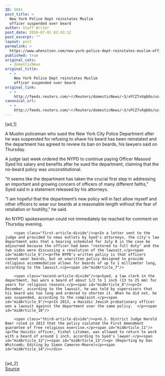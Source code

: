 ```yaml
---
ID: 5041
post_title: >
  New York Police Dept reinstates Muslim
  officer suspended over beard
author: Staff Writer
post_date: 2016-07-01 02:43:12
post_excerpt: ""
layout: post
permalink: >
  https://www.whenitson.com/new-york-police-dept-reinstates-muslim-officer-suspended-over-beard/
published: true
original_cats:
  - domesticNews
original_title:
  - >
    New York Police Dept reinstates Muslim
    officer suspended over beard
original_link:
  - >
    http://feeds.reuters.com/~r/Reuters/domesticNews/~3/vFCZ7vXqbOo/us-new-york-police-beards-idUSKCN0ZH3J1
canonical_url:
  - >
    http://feeds.reuters.com/~r/Reuters/domesticNews/~3/vFCZ7vXqbOo/us-new-york-police-beards-idUSKCN0ZH3J1
---
```

 [ad_1]
<br><div id="articleText">
<span id="midArticle_start"/>

<span id="midArticle_0"/><span class="focusParagraph" readability="5"><p><span class="articleLocatio&lt;/span&gt;n">A Muslim policeman who sued the New York City Police Department after he was suspended for refusing to shave his beard has been reinstated and the department has agreed to review its ban on beards, his lawyers said on Thursday.</span></p></span><span id="midArticle_1"/><p>A judge last week ordered the NYPD to continue paying Officer Masood Syed his salary and benefits after he sued the department, claiming that the no-beard policy was unconstitutional.</p><span id="midArticle_2"/><p>"It seems like the department has taken the crucial first step in addressing an important and growing concern of officers of many different faiths," Syed said in a statement released by his attorneys. </p><span id="midArticle_3"/><p>"I am hopeful that the department’s new policy will in fact allow myself and other officers to wear our beards at a reasonable length without the fear of retaliation or hostility," he said. </p><span id="midArticle_4"/><p>An NYPD spokeswoman could not immediately be reached for comment on Thursday evening. </p><span id="midArticle_5"/>
        
        <span class="first-article-divide"/><p>In a letter sent to the judge and provided to news outlets by Syed's attorneys, the city's law department asks that a hearing scheduled for July 8 in the case be adjourned because the officer had been "restored to full duty" and the two sides were discussing a resolution of the lawsuit.</p><span id="midArticle_6"/><p>The NYPD's written policy is that officers cannot wear beards, but an unwritten policy designed to provide religious accommodation allows for beards of up to 1 millimeter long, according to the lawsuit.</p><span id="midArticle_7"/>
        
        <span class="second-article-divide"/><p>Syed, a law clerk in the department, has worn a beard of about 1/2 to 1 inch (13 to 25 mm) for years for religious reasons.</p><span id="midArticle_8"/><p>In December, according to the lawsuit, he was told by supervisors that his beard was too long and ordered to shorten it. When he did not, he was suspended, according to the complaint.</p><span id="midArticle_9"/><p>In 2013, a Hasidic Jewish probationary officer won a lawsuit against the department over the same policy.  </p><span id="midArticle_10"/>
        
        <span class="third-article-divide"/><p>U.S. District Judge Harold Baer ruled in 2013 that the policy violated the First Amendment guarantee of free religious exercise.</p><span id="midArticle_11"/><p>The Hasidic officer, Fishel Litzman, was allowed to return to work with a beard of around 1 inch, according to Syed's lawyer.</p><span id="midArticle_12"/><span id="midArticle_13"/><p> (Reporting by Dan Whitcomb; Editing by Simon Cameron-Moore)</p><span id="midArticle_14"/></div>
<br>[ad_2]
<br><a href="http://feeds.reuters.com/~r/Reuters/domesticNews/~3/vFCZ7vXqbOo/us-new-york-police-beards-idUSKCN0ZH3J1">Source </a>